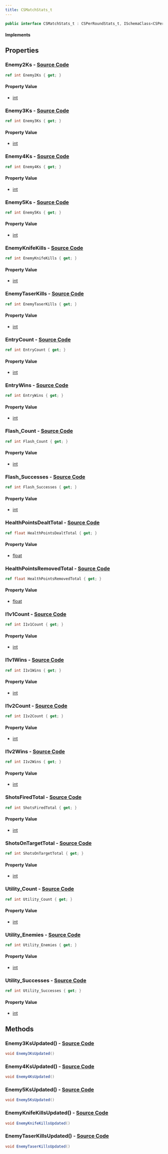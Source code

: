 ```yaml
---
title: CSMatchStats_t
---
```


```csharp
public interface CSMatchStats_t : CSPerRoundStats_t, ISchemaClass<CSPerRoundStats_t>, ISchemaClass<CSMatchStats_t>, ISchemaField, ISchemaClass, INativeHandle
```

#### Implements

## Properties

### **Enemy2Ks** - [Source Code](https://github.com/swiftly-solution/swiftlys2/blob/main/managed/src/SwiftlyS2.Generated/Schemas/Interfaces/CSMatchStats_t.cs#L26)

```csharp
ref int Enemy2Ks { get; }
```

#### Property Value

- [int](https://learn.microsoft.com/dotnet/api/system.int32)

### **Enemy3Ks** - [Source Code](https://github.com/swiftly-solution/swiftlys2/blob/main/managed/src/SwiftlyS2.Generated/Schemas/Interfaces/CSMatchStats_t.cs#L20)

```csharp
ref int Enemy3Ks { get; }
```

#### Property Value

- [int](https://learn.microsoft.com/dotnet/api/system.int32)

### **Enemy4Ks** - [Source Code](https://github.com/swiftly-solution/swiftlys2/blob/main/managed/src/SwiftlyS2.Generated/Schemas/Interfaces/CSMatchStats_t.cs#L18)

```csharp
ref int Enemy4Ks { get; }
```

#### Property Value

- [int](https://learn.microsoft.com/dotnet/api/system.int32)

### **Enemy5Ks** - [Source Code](https://github.com/swiftly-solution/swiftlys2/blob/main/managed/src/SwiftlyS2.Generated/Schemas/Interfaces/CSMatchStats_t.cs#L16)

```csharp
ref int Enemy5Ks { get; }
```

#### Property Value

- [int](https://learn.microsoft.com/dotnet/api/system.int32)

### **EnemyKnifeKills** - [Source Code](https://github.com/swiftly-solution/swiftlys2/blob/main/managed/src/SwiftlyS2.Generated/Schemas/Interfaces/CSMatchStats_t.cs#L22)

```csharp
ref int EnemyKnifeKills { get; }
```

#### Property Value

- [int](https://learn.microsoft.com/dotnet/api/system.int32)

### **EnemyTaserKills** - [Source Code](https://github.com/swiftly-solution/swiftlys2/blob/main/managed/src/SwiftlyS2.Generated/Schemas/Interfaces/CSMatchStats_t.cs#L24)

```csharp
ref int EnemyTaserKills { get; }
```

#### Property Value

- [int](https://learn.microsoft.com/dotnet/api/system.int32)

### **EntryCount** - [Source Code](https://github.com/swiftly-solution/swiftlys2/blob/main/managed/src/SwiftlyS2.Generated/Schemas/Interfaces/CSMatchStats_t.cs#L54)

```csharp
ref int EntryCount { get; }
```

#### Property Value

- [int](https://learn.microsoft.com/dotnet/api/system.int32)

### **EntryWins** - [Source Code](https://github.com/swiftly-solution/swiftlys2/blob/main/managed/src/SwiftlyS2.Generated/Schemas/Interfaces/CSMatchStats_t.cs#L56)

```csharp
ref int EntryWins { get; }
```

#### Property Value

- [int](https://learn.microsoft.com/dotnet/api/system.int32)

### **Flash_Count** - [Source Code](https://github.com/swiftly-solution/swiftlys2/blob/main/managed/src/SwiftlyS2.Generated/Schemas/Interfaces/CSMatchStats_t.cs#L34)

```csharp
ref int Flash_Count { get; }
```

#### Property Value

- [int](https://learn.microsoft.com/dotnet/api/system.int32)

### **Flash_Successes** - [Source Code](https://github.com/swiftly-solution/swiftlys2/blob/main/managed/src/SwiftlyS2.Generated/Schemas/Interfaces/CSMatchStats_t.cs#L36)

```csharp
ref int Flash_Successes { get; }
```

#### Property Value

- [int](https://learn.microsoft.com/dotnet/api/system.int32)

### **HealthPointsDealtTotal** - [Source Code](https://github.com/swiftly-solution/swiftlys2/blob/main/managed/src/SwiftlyS2.Generated/Schemas/Interfaces/CSMatchStats_t.cs#L40)

```csharp
ref float HealthPointsDealtTotal { get; }
```

#### Property Value

- [float](https://learn.microsoft.com/dotnet/api/system.single)

### **HealthPointsRemovedTotal** - [Source Code](https://github.com/swiftly-solution/swiftlys2/blob/main/managed/src/SwiftlyS2.Generated/Schemas/Interfaces/CSMatchStats_t.cs#L38)

```csharp
ref float HealthPointsRemovedTotal { get; }
```

#### Property Value

- [float](https://learn.microsoft.com/dotnet/api/system.single)

### **I1v1Count** - [Source Code](https://github.com/swiftly-solution/swiftlys2/blob/main/managed/src/SwiftlyS2.Generated/Schemas/Interfaces/CSMatchStats_t.cs#L46)

```csharp
ref int I1v1Count { get; }
```

#### Property Value

- [int](https://learn.microsoft.com/dotnet/api/system.int32)

### **I1v1Wins** - [Source Code](https://github.com/swiftly-solution/swiftlys2/blob/main/managed/src/SwiftlyS2.Generated/Schemas/Interfaces/CSMatchStats_t.cs#L48)

```csharp
ref int I1v1Wins { get; }
```

#### Property Value

- [int](https://learn.microsoft.com/dotnet/api/system.int32)

### **I1v2Count** - [Source Code](https://github.com/swiftly-solution/swiftlys2/blob/main/managed/src/SwiftlyS2.Generated/Schemas/Interfaces/CSMatchStats_t.cs#L50)

```csharp
ref int I1v2Count { get; }
```

#### Property Value

- [int](https://learn.microsoft.com/dotnet/api/system.int32)

### **I1v2Wins** - [Source Code](https://github.com/swiftly-solution/swiftlys2/blob/main/managed/src/SwiftlyS2.Generated/Schemas/Interfaces/CSMatchStats_t.cs#L52)

```csharp
ref int I1v2Wins { get; }
```

#### Property Value

- [int](https://learn.microsoft.com/dotnet/api/system.int32)

### **ShotsFiredTotal** - [Source Code](https://github.com/swiftly-solution/swiftlys2/blob/main/managed/src/SwiftlyS2.Generated/Schemas/Interfaces/CSMatchStats_t.cs#L42)

```csharp
ref int ShotsFiredTotal { get; }
```

#### Property Value

- [int](https://learn.microsoft.com/dotnet/api/system.int32)

### **ShotsOnTargetTotal** - [Source Code](https://github.com/swiftly-solution/swiftlys2/blob/main/managed/src/SwiftlyS2.Generated/Schemas/Interfaces/CSMatchStats_t.cs#L44)

```csharp
ref int ShotsOnTargetTotal { get; }
```

#### Property Value

- [int](https://learn.microsoft.com/dotnet/api/system.int32)

### **Utility_Count** - [Source Code](https://github.com/swiftly-solution/swiftlys2/blob/main/managed/src/SwiftlyS2.Generated/Schemas/Interfaces/CSMatchStats_t.cs#L28)

```csharp
ref int Utility_Count { get; }
```

#### Property Value

- [int](https://learn.microsoft.com/dotnet/api/system.int32)

### **Utility_Enemies** - [Source Code](https://github.com/swiftly-solution/swiftlys2/blob/main/managed/src/SwiftlyS2.Generated/Schemas/Interfaces/CSMatchStats_t.cs#L32)

```csharp
ref int Utility_Enemies { get; }
```

#### Property Value

- [int](https://learn.microsoft.com/dotnet/api/system.int32)

### **Utility_Successes** - [Source Code](https://github.com/swiftly-solution/swiftlys2/blob/main/managed/src/SwiftlyS2.Generated/Schemas/Interfaces/CSMatchStats_t.cs#L30)

```csharp
ref int Utility_Successes { get; }
```

#### Property Value

- [int](https://learn.microsoft.com/dotnet/api/system.int32)

## Methods

### **Enemy3KsUpdated()** - [Source Code](https://github.com/swiftly-solution/swiftlys2/blob/main/managed/src/SwiftlyS2.Generated/Schemas/Interfaces/CSMatchStats_t.cs#L60)

```csharp
void Enemy3KsUpdated()
```

### **Enemy4KsUpdated()** - [Source Code](https://github.com/swiftly-solution/swiftlys2/blob/main/managed/src/SwiftlyS2.Generated/Schemas/Interfaces/CSMatchStats_t.cs#L59)

```csharp
void Enemy4KsUpdated()
```

### **Enemy5KsUpdated()** - [Source Code](https://github.com/swiftly-solution/swiftlys2/blob/main/managed/src/SwiftlyS2.Generated/Schemas/Interfaces/CSMatchStats_t.cs#L58)

```csharp
void Enemy5KsUpdated()
```

### **EnemyKnifeKillsUpdated()** - [Source Code](https://github.com/swiftly-solution/swiftlys2/blob/main/managed/src/SwiftlyS2.Generated/Schemas/Interfaces/CSMatchStats_t.cs#L61)

```csharp
void EnemyKnifeKillsUpdated()
```

### **EnemyTaserKillsUpdated()** - [Source Code](https://github.com/swiftly-solution/swiftlys2/blob/main/managed/src/SwiftlyS2.Generated/Schemas/Interfaces/CSMatchStats_t.cs#L62)

```csharp
void EnemyTaserKillsUpdated()
```

